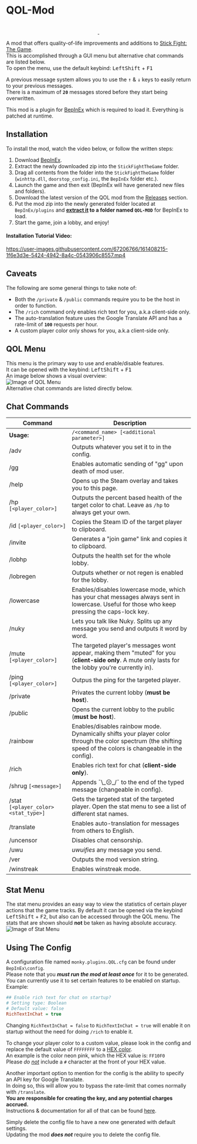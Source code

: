 # QOL-Mod
<p style="text-align: center;">
  <a href="https://forthebadge.com">
    <img src="https://forthebadge.com/images/badges/made-with-c-sharp.svg" alt="">
  </a>
</p>
<p style="text-align: center;">
  <a href="https://github.com/Mn0ky/QOL-Mod/releases/latest">
    <img src="https://img.shields.io/github/downloads/Mn0ky/QOL-Mod/total?label=Github%20downloads&logo=github" alt="">
  </a>
  <a href="https://www.gnu.org/licenses/lgpl-3.0">
    <img src="https://img.shields.io/badge/License-LGPL_v3-blue.svg" alt="">
  </a>
</p>

A mod that offers quality-of-life improvements and additions to [Stick Fight: The Game](https://store.steampowered.com/app/674940/Stick_Fight_The_Game/).<br/>
This is accomplished through a GUI menu but alternative chat commands are listed below.<br/>
To open the menu, use the default keybind: <kbd>LeftShift</kbd> + <kbd>F1</kbd><br/>

A previous message system allows you to use the <kbd>↑</kbd> & <kbd>↓</kbd> keys to easily return to your previous messages.<br/>
There is a maximum of **``20``** messages stored before they start being overwritten.<br/>

This mod is a plugin for [BepInEx](https://github.com/BepInEx/BepInEx) which is required to load it. Everything is patched at runtime.<br/>

## Installation

To install the mod, watch the video below, or follow the written steps:<br/> 
  1)  Download [BepInEx](https://github.com/BepInEx/BepInEx/releases/download/v5.4.19/BepInEx_x86_5.4.19.0.zip).
  2)  Extract the newly downloaded zip into the ``StickFightTheGame`` folder.
  3)  Drag all contents from the folder into the ``StickFightTheGame`` folder (``winhttp.dll``, ``doorstop_config.ini``, the ``BepInEx`` folder etc.).
  4)  Launch the game and then exit (BepInEx will have generated new files and folders).
  5)  Download the latest version of the QOL mod from the [Releases](https://github.com/Mn0ky/QOL-Mod/releases/latest) section.
  6)  Put the mod zip into the newly generated folder located at ``BepInEx/plugins`` and **<ins>extract it</ins> to a folder named ``QOL-MOD``** for BepInEx to load.
  7)  Start the game, join a lobby, and enjoy!

#### Installation Tutorial Video:

https://user-images.githubusercontent.com/67206766/161408215-1f6e3d3e-5424-4942-8a4c-0543906c8557.mp4

## Caveats

The following are some general things to take note of:
  - Both the ``/private`` & ``/public`` commands require you to be the host in order to function.
  - The ``/rich`` command only enables rich text for you, a.k.a client-side only.
  - The auto-translation feature uses the Google Translate API and has a rate-limit of **``100``** requests per hour.
  - A custom player color only shows for you, a.k.a client-side only.

## QOL Menu

This menu is the primary way to use and enable/disable features.<br/>
It can be opened with the keybind: <kbd>LeftShift</kbd> + <kbd>F1</kbd><br/>
An image below shows a visual overview:<br/>
![Image of QOL Menu](https://i.ibb.co/pXhrfN7/menu-v14.png)<br/>
Alternative chat commands are listed directly below.
## Chat Commands

| Command                                    | Description                                                                                                                                                    |
|--------------------------------------------|----------------------------------------------------------------------------------------------------------------------------------------------------------------|
| **Usage:**		                               | ```/<command_name> [<additional parameter>]```                                                                                                                 |
| /adv		                                     | Outputs whatever you set it to in the config.                                                                                                                  |
| /gg		                                      | Enables automatic sending of "gg" upon death of mod user.                                                                                                      |
| /help		                                    | Opens up the Steam overlay and takes you to this page.                                                                                                         |
| /hp	```[<player_color>]```	                | Outputs the percent based health of the target color to chat. Leave as ``/hp`` to always get your own.                                                         |
| /id	```[<player_color>]```		               | Copies the Steam ID of the target player to clipboard.                                                                                                         |
| /invite		                                  | Generates a "join game" link and copies it to clipboard.                                                                                                       |
| /lobhp		                                   | Outputs the health set for the whole lobby.                                                                                                                    |
| /lobregen		                                | Outputs whether or not regen is enabled for the lobby.                                                                                                         |
| /lowercase		                               | Enables/disables lowercase mode, which has your chat messages always sent in lowercase. Useful for those who keep pressing the caps-lock key.                  |
| /nuky		                                    | Lets you talk like Nuky. Splits up any message you send and outputs it word by word.                                                                           |
| /mute ```[<player_color>]```		             | The targeted player's messages wont appear, making them "muted" for you (**client-side only**. A mute only lasts for the lobby you're currently in).           |
| /ping ```[<player_color>]```		             | Outpus the ping for the targeted player.                                                                                                                       |
| /private		                                 | Privates the current lobby (**must be host**).                                                                                                                 |
| /public		                                  | Opens the current lobby to the public (**must be host**).                                                                                                      |
| /rainbow		                                 | Enables/disables rainbow mode. Dynamically shifts your player color through the color spectrum (the shifting speed of the colors is changeable in the config). |
| /rich		                                    | Enables rich text for chat (**client-side only**).                                                                                                             |
| /shrug ```[<message>]```		                 | Appends ¯\\\_☹\_/¯ to the end of the typed message (changeable in config).                                                                                     |
| /stat ```[<player_color> <stat_type>]```		 | Gets the targeted stat of the targeted player. Open the stat menu to see a list of different stat names.                                                       |
| /translate		                               | Enables auto-translation for messages from others to English.                                                                                                  |
| /uncensor		                                | Disables chat censorship.                                                                                                                                      |
| /uwu		                                     | *uwuifies* any message you send.                                                                                                                               |
| /ver		                                     | Outputs the mod version string.                                                                                                                                |
| /winstreak		                               | Enables winstreak mode.                                                                                                                                        |

## Stat Menu

The stat menu provides an easy way to view the statistics of certain player actions that the game tracks. By default it can be opened via the keybind <kbd>LeftShift</kbd> + <kbd>F2</kbd>, but also can be accessed through the QOL menu. The stats that are shown should **not** be taken as having absolute accuracy.<br/>
![Image of Stat Menu](https://i.ibb.co/txjYmP7/statmenu.png)

## Using The Config

A configuration file named ``monky.plugins.QOL.cfg`` can be found under ``BepInEx\config``.<br/>
Please note that you ___must run the mod at least once___ for it to be generated.<br/>
You can currently use it to set certain features to be enabled on startup.<br/>
Example: 
```cfg
## Enable rich text for chat on startup?
# Setting type: Boolean
# Default value: false
RichTextInChat = true
```
Changing ``RichTextInChat = false`` to ``RichTextInChat = true`` will enable it on startup without the need for doing ``/rich`` to enable it.<br/>

To change your player color to a custom value, please look in the config and replace the default value of ``FFFFFFFF`` to a [HEX color](https://g.co/kgs/qJMEDR).<br/>
An example is the color neon pink, which the HEX value is: ``FF10F0``<br/>
Please *do <ins>not</ins>* include a ``#`` character at the front of your HEX value.

Another important option to mention for the config is the ability to specify an API key for Google Translate.<br/>
In doing so, this will allow you to bypass the rate-limit that comes normally with ``/translate``.<br/> 
**You are responsible for creating the key, and any potential charges accrued.**<br/>
Instructions & documentation for all of that can be found [here](https://cloud.google.com/translate).<br/>

Simply delete the config file to have a new one generated with default settings.<br/>
Updating the mod ***does not*** require you to delete the config file.
